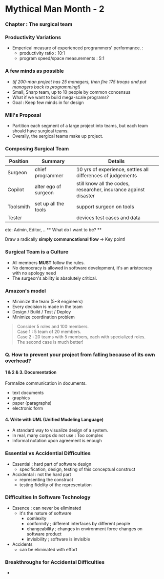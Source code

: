 # Mythical Man Month - 2

### Chapter : The surgical team

### Productivity Variations
- Emperical measure of experienced programmers' performance. :
  - productivity ratio : 10:1
  - program speed/space measurements : 5:1
  
### A few minds as possible
- *(if 200-man project has 25 managers, then fire 175 troops and put managers back to programming!)*
- Small, Sharp team, up to 10 people by common concensus
- What if we want to build mega-scale programs?
- Goal : Keep few minds in for design

### Mill's Proposal
- Partition each segment of a large project into teams, but each team should have surgical teams.
- Overally, the sergical teams make up project.

### Composing Surgical Team
| Position | Summary | Details|
|---|---|---|
| Surgeon | chief programmer | 10 yrs of experience, settles all differences of judgements |
| Copilot | alter ego of surgeon | still know all the codes, researcher, insurance against disaster|
| Toolsmith | set up all the tools | support surgeon on tools
| Tester | | devices test cases and data |

etc: Admin, Editor, ..
** What do I want to be? **

Draw a radically **simply communcational flow** -> Key point!

### Surgical Team is a Culture
- All members **MUST** follow the rules.
- No democracy is allowed in software development, it's an aristocracy with no apology need
- The surgeon's ability is absolutely critical.

### Amazon's model
- Minimize the team (5~8 engineers)
- Every decision is made in the team
- Design / Build / Test / Deploy
- Minimize coordination problem

> Consider 5 roles and 100 members.  
> Case 1 : 5 team of 20 members.  
> Case 2 : 20 teams with 5 members, each with specialized roles.  
> The second case is much better!

### Q. How to prevent your project from falling because of its own overhead?

#### 1 & 2 & 3. Documentation
Formalize communication in documents.
- text documents
- graphics
- paper (paragraphs)
- electronic form

#### 4. Write with UML (Unified Modeling Language)
- A standard way to visualize design of a system.
- In real, many corps do not use : Too complex
- Informal notation upon agreement is enough

### Essential vs Accidential Difficulties
- Essential : hard part of software design
  - specification, design, testing of this conceptual construct
- Accidental : not the hard part
  - representing the construct
  - testing fidelity of the representation

### Difficulties In Software Technology
- Essence : can never be eliminated
  - it's the nature of software
    - comlexity
    - conformity ; different interfaces by different people
    - changeability ; changes in environment force changes on software product
    - invisibility ; software is invisible
- Accidents
  - can be eliminated with effort
  
### Breakthroughs for Accidental Difficulties
- 
